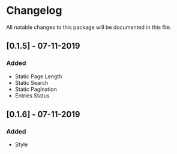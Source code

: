 # Changelog

All notable changes to this package will be documented in this file.

## [0.1.5] - 07-11-2019

### Added

- Static Page Length
- Static Search
- Static Pagination
- Entries Status

## [0.1.6] - 07-11-2019

### Added

- Style